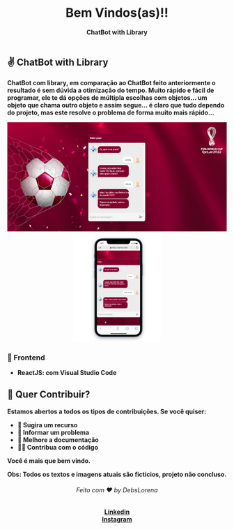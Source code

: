 
 <div align="center">
  <h1>Bem Vindos(as)!!</h1>
  <strong>ChatBot with Library</strong>
</div>
<br>


## ✌️ ChatBot with Library
<strong>ChatBot com library, em comparação ao ChatBot feito anteriormente o resultado é sem dúvida a otimização do tempo. Muito rápido e fácil de programar, ele te dá opções de múltipla escolhas com objetos... um objeto que chama outro objeto e assim segue... é claro que tudo dependo do projeto, mas este resolve o problema de forma muito mais rápido... 


<div align="center">
    <img src="./Print.PNG" alt="daily.dev" height="250">
    <img src="./Print1.PNG" alt="daily.dev" height="250">
   
</div>


    


### 🎨 Frontend

*  **ReactJS**: com Visual Studio Code 




## 🙌 Quer Contribuir?

Estamos abertos a todos os tipos de contribuições. Se você quiser:
* 🤔 Sugira um recurso
* 🐛 Informar um problema
* 📖 Melhore a documentação
* 👨‍💻 Contribua com o código

Você é mais que bem vindo. 

Obs: Todos os textos e imagens atuais são ficticios, projeto não concluso.



<div align="center">
    <h6>Feito com ❤️ by DebsLorena</h6>
    <a href="https://www.linkedin.com/in/loredebs/"><strong>Linkedin</strong></a></br>
    <a href="https://www.instagram.com/debslorena/"><strong>Instagram</strong></a>
</div>
